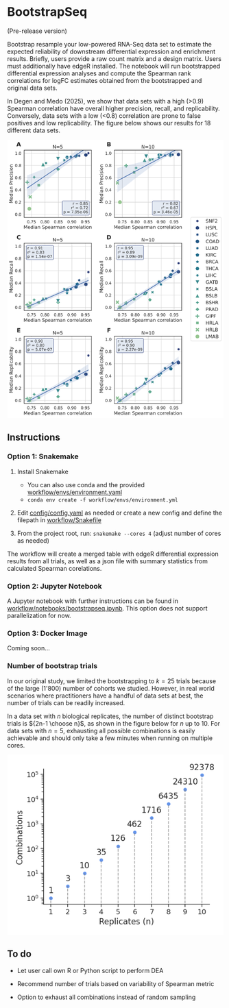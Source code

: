 # BootstrapSeq

(Pre-release version)

Bootstrap resample your low-powered RNA-Seq data set to estimate the expected reliability of downstream differential expression and enrichment results. Briefly, users provide a raw count matrix and a design matrix. Users must additionally have edgeR installed. The notebook will run bootstrapped differential expression analyses and compute the Spearman rank correlations for logFC estimates obtained from the bootstrapped and original data sets.

In Degen and Medo (2025), we show that data sets with a high (>0.9) Spearman correlation have overall higher precision, recall, and replicability. Conversely, data sets with a low (<0.8) correlation are prone to false positives and low replicability. The figure below shows our results for 18 different data sets.

![Fig. 5 from Degen and Medo 2025](./assets/Fig5.png)

## Instructions

### Option 1: Snakemake

1. Install Snakemake
   - You can also use conda and the provided [workflow/envs/environment.yaml](workflow/envs/environment.yaml)
   - `conda env create -f workflow/envs/environment.yml`

2. Edit [config/config.yaml](config/config.yaml) as needed or create a new config and define the filepath in [workflow/Snakefile](workflow/Snakefile)

3. From the project root, run: `snakemake --cores 4` (adjust number of cores as needed)

The workflow will create a merged table with edgeR differential expression results from all trials, as well as a json file with summary statistics from calculated Spearman corelations.

### Option 2: Jupyter Notebook

A Jupyter notebook with further instructions can be found in [workflow/notebooks/bootstrapseq.ipynb](.workflow/notebooks/bootstrapseq.ipynb). This option does not support parallelization for now.

### Option 3: Docker Image

Coming soon...

### Number of bootstrap trials

In our original study, we limited the bootstrapping to $k=25$ trials because of the large (1'800) number of cohorts we studied. However, in real world scenarios where practitioners have a handful of data sets at best, the number of trials can be readily increased.

In a data set with $n$ biological replicates, the number of distinct bootstrap trials is ${2n-1 \choose n}$, as shown in the figure below for $n$ up to 10. For data sets with $n=5$, exhausting all possible combinations is easily achievable and should only take a few minutes when running on multiple cores.

![Combinations vs replicates](./assets/trials.png)

## To do

- Let user call own R or Python script to perform DEA

- Recommend number of trials based on variability of Spearman metric

- Option to exhaust all combinations instead of random sampling